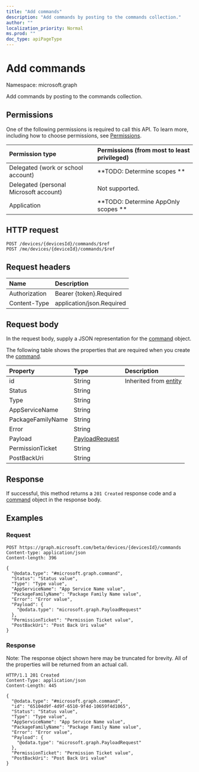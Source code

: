 ```yaml
---
title: "Add commands"
description: "Add commands by posting to the commands collection."
author: ""
localization_priority: Normal
ms.prod: ""
doc_type: apiPageType
---
```


# Add commands

Namespace: microsoft.graph

Add commands by posting to the commands collection.

## Permissions
One of the following permissions is required to call this API. To learn more, including how to choose permissions, see [Permissions](/concepts/permissions-reference.md).

|Permission type|Permissions (from most to least privileged)|
|:---|:---|
|Delegated (work or school account)|**TODO: Determine scopes **|
|Delegated (personal Microsoft account)|Not supported.|
|Application|**TODO: Determine AppOnly scopes **|

## HTTP request
<!-- {
  "blockType": "ignored"
}
-->
``` http
POST /devices/{devicesId}/commands/$ref
POST /me/devices/{deviceId}/commands/$ref
```

## Request headers
|Name|Description|
|:---|:---|
|Authorization|Bearer {token}.Required|
|Content-Type|application/json.Required|

## Request body
In the request body, supply a JSON representation for the [command](../resources/command.md) object.

The following table shows the properties that are required when you create the [command](../resources/command.md).

|Property|Type|Description|
|:---|:---|:---|
|id|String| Inherited from [entity](../resources/entity.md)|
|Status|String||
|Type|String||
|AppServiceName|String||
|PackageFamilyName|String||
|Error|String||
|Payload|[PayloadRequest](../resources/payloadrequest.md)||
|PermissionTicket|String||
|PostBackUri|String||



## Response
If successful, this method returns a `201 Created` response code and a [command](../resources/command.md) object in the response body.

## Examples

### Request
<!-- {
  "blockType": "request",
  "name": "create_command_from_commands"
}
-->
``` http
POST https://graph.microsoft.com/beta/devices/{devicesId}/commands
Content-type: application/json
Content-length: 396

{
  "@odata.type": "#microsoft.graph.command",
  "Status": "Status value",
  "Type": "Type value",
  "AppServiceName": "App Service Name value",
  "PackageFamilyName": "Package Family Name value",
  "Error": "Error value",
  "Payload": {
    "@odata.type": "microsoft.graph.PayloadRequest"
  },
  "PermissionTicket": "Permission Ticket value",
  "PostBackUri": "Post Back Uri value"
}
```

### Response
Note: The response object shown here may be truncated for brevity. All of the properties will be returned from an actual call.
<!-- {
  "blockType": "response",
  "truncated": true,
  "@odata.type": "microsoft.graph.command"
}
-->
``` http
HTTP/1.1 201 Created
Content-Type: application/json
Content-Length: 445

{
  "@odata.type": "#microsoft.graph.command",
  "id": "65104d9f-4d9f-6510-9f4d-10659f4d1065",
  "Status": "Status value",
  "Type": "Type value",
  "AppServiceName": "App Service Name value",
  "PackageFamilyName": "Package Family Name value",
  "Error": "Error value",
  "Payload": {
    "@odata.type": "microsoft.graph.PayloadRequest"
  },
  "PermissionTicket": "Permission Ticket value",
  "PostBackUri": "Post Back Uri value"
}
```

